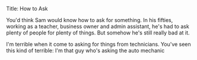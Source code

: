 Title: How to Ask

You'd think Sam would know how to ask for something. In his fifties,
working as a teacher, business owner and admin assistant, he's had to
ask plenty of people for plenty of things. But somehow he's still really
bad at it.

I'm terrible when it come to asking for things from technicians. You've
seen this kind of terrible: I'm that guy who's asking the auto mechanic
